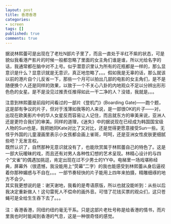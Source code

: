 ```yaml
---
layout: post
title: 香港香港
categories:
- screen
tags: []
published: true
comments: true
---
```

<p>据说林熙蕾可是出现在了老杜N部片子里了，而且一直处于半红不紫的状态，可是貌似我看港产影片的时候一般都忽略了里面的女主角们谁是谁，所以光给名字的话，我通常都在脑中对不上号。似乎潜意识里认为所有的花瓶都是一样的，那么显意识是什么？显意识就是无意识，真正地忽略了。。。假如我是无辜的话，那么就该以前的港片自个儿反省一下，那些一个月可以拍出几部的电影的女主角们，是不是随便换个人还是同样的效果，以致于一个不关心八卦的内地观众不足以分辨出形形色色的女星。是不是没见过推责任推得如此一干二净的人？没错，我就是。。。<div>注意到林熙蕾是前段时间看过的一部片《登机门》(Boarding Gate)——跑个题，这是部有争议的片子，但对于浅薄如我等的人来说，是一部很OK的片子——对，出现在欧美影片中的华人女星反而容易让人记住，而且就东方的审美来说，亚洲人还是更符合我们的审美。同样的道理，《迷失》中的据说现在已经成为韩国国宝级人物的Sun也是，我把她同Kate对比了又对比，还是觉得更愿意接受Sun一些。无怪乎外国的儿童漫画里表示小女孩都会画上雀斑，呵呵，还是亚洲女性皮肤更细腻些吧？无发言权。</div><div>既然认识了，自然那种无意识就没有了，也能欣赏属于林熙蕾自己的特色了。这是一部大玩暧昧的戏，而且还有对男人各种性幻想的艺术呈现。林精心设计的与四个“文雀”的偶遇加挑逗，肯定出现在过不少男士的YY中。电梯里一场戏堪称经典，屏幕外（很遗憾，我没能用上“荧幕”二字）的我也能感受到林熙蕾从身后逼视着你那种媚惑与不自在。。。一部节奏轻快的片子能用上四年来拍摄，精雕细琢的地方不会少。</div><div>其实我更想说的是：谢天谢地，我看的是粤语原版，所以也就没能听到：从些以后我决定重新做人！这句雷死人不偿命的画外音。可惜了花钱买票的观众们，这只苍蝇可是全给生生吞下去了。。。</div><div><br /></div><div>注：香港香港，同纽约纽约毫无干系。只是这部片老杜号称是给香港的情书，而片里我也时时能闻到香港的气息，这是一种很奇怪的感觉。</div></p>
